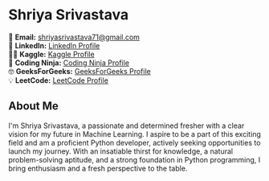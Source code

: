 # Shriya Srivastava

📧 **Email:** shriyasrivastava71@gmail.com  
🔗 **LinkedIn:** [LinkedIn Profile](https://linkedin.com/in/ershriyasrivastava)  
🐱‍💻 **Kaggle:** [Kaggle Profile](https://www.kaggle.com/shriyasrivastav)  
🚀 **Coding Ninja:** [Coding Ninja Profile](https://www.codingninjas.com/studio/profile/Shriya)  
🤓 **GeeksForGeeks:** [GeeksForGeeks Profile](https://auth.geeksforgeeks.org/user/shriyasrivastava2002/practice/)  
💡 **LeetCode:** [LeetCode Profile](https://leetcode.com/shriyaa01/)

## About Me

I'm Shriya Srivastava, a passionate and determined fresher with a clear vision for my future in Machine Learning. I aspire to be a part of this exciting field and am a proficient Python developer, actively seeking opportunities to launch my journey. With an insatiable thirst for knowledge, a natural problem-solving aptitude, and a strong foundation in Python programming, I bring enthusiasm and a fresh perspective to the table.
